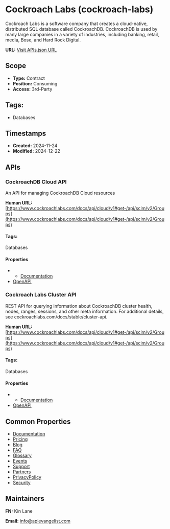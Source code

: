 # Cockroach Labs (cockroach-labs)
Cockroach Labs is a software company that creates a cloud-native, distributed SQL database called CockroachDB. CockroachDB is used by many large companies in a variety of industries, including banking, retail, media, Bose, and Hard Rock Digital.

**URL:** [Visit APIs.json URL](https://raw.githubusercontent.com/api-evangelist/cockroach-labs/refs/heads/main/apis.yml)

## Scope

- **Type:** Contract 
- **Position:** Consuming 
- **Access:** 3rd-Party 

## Tags:

 - Databases

## Timestamps

- **Created:** 2024-11-24 
- **Modified:** 2024-12-22 

## APIs

### CockroachDB Cloud API
An API for managing CockroachDB Cloud resources

**Human URL:** [https://www.cockroachlabs.com/docs/api/cloud/v1#get-/api/scim/v2/Groups](https://www.cockroachlabs.com/docs/api/cloud/v1#get-/api/scim/v2/Groups)


#### Tags:

Databases

#### Properties

 - - [Documentation](https://www.cockroachlabs.com/docs/cockroachcloud/cloud-api)
- [OpenAPI](properties/cockroach-labs-cloud-api-openapi.yml)
### Cockroach Labs Cluster API
REST API for querying information about CockroachDB cluster health, nodes, ranges, sessions, and other meta information. For additional details, see cockroachlabs.com/docs/stable/cluster-api.  

**Human URL:** [https://www.cockroachlabs.com/docs/api/cloud/v1#get-/api/scim/v2/Groups](https://www.cockroachlabs.com/docs/api/cloud/v1#get-/api/scim/v2/Groups)


#### Tags:

Databases

#### Properties

 - - [Documentation](https://www.cockroachlabs.com/docs/api/cluster/v2)
- [OpenAPI](properties/cockroach-labs-cluster-api-openapi.yml)

## Common Properties

- [Documentation](https://www.cockroachlabs.com/docs/)
- [Pricing](https://www.cockroachlabs.com/pricing/)
- [Blog](https://www.cockroachlabs.com/blog/)
- [FAQ](https://www.cockroachlabs.com/docs/)
- [Glossary](https://www.cockroachlabs.com/docs/stable/architecture/glossary)
- [Events](https://www.cockroachlabs.com/events/)
- [Support](https://www.cockroachlabs.com/support/)
- [Partners](https://www.cockroachlabs.com/partners/)
- [PrivacyPolicy](https://www.cockroachlabs.com/privacy/)
- [Security](https://www.cockroachlabs.com/security/)

## Maintainers

**FN:** Kin Lane

**Email:** info@apievangelist.com

